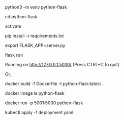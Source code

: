 python3 -m venv python-flask

cd python-flask

activate

pip install -r requirements.txt

export FLASK_APP=server.py

flask run

Running on http://127.0.0.1:5000/ (Press CTRL+C to quit)

Or,

docker build -f Dockerfile -t python-flask:latest .

docker image ls python-flask

docker run -p 5001:5000 python-flask

kubectl apply -f deployment.yaml
